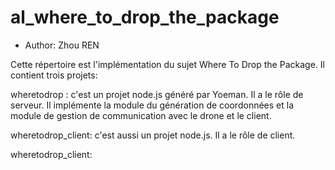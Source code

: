 # al_where_to_drop_the_package
  * Author: Zhou REN


Cette répertoire est l'implémentation du sujet Where To Drop the Package. Il contient trois projets:

wheretodrop :
c'est un projet node.js généré par Yoeman. Il a le rôle de serveur. 
Il implémente la module du génération de coordonnées et la module de gestion de communication avec le drone et le client.


wheretodrop_client:
c'est aussi un projet node.js. Il a le rôle de client.


wheretodrop_client:
